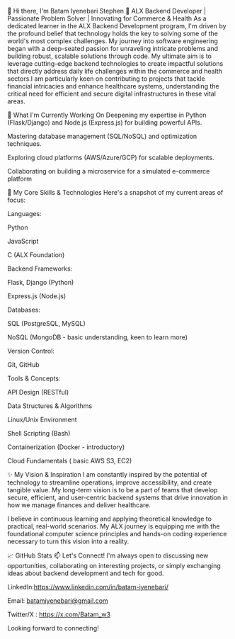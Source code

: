 👋 Hi there, I'm Batam Iyenebari Stephen
🚀 ALX Backend Developer | Passionate Problem Solver | Innovating for Commerce & Health
As a dedicated learner in the ALX Backend Development program, I'm driven by the profound belief that technology holds the key to solving some of the world's most complex challenges. My journey into software engineering began with a deep-seated passion for unraveling intricate problems and building robust, scalable solutions through code.
My ultimate aim is to leverage cutting-edge backend technologies to create impactful solutions that directly address daily life challenges within the commerce and health sectors.I am particularly keen on contributing to projects that tackle financial intricacies and enhance healthcare systems, understanding the critical need for efficient and secure digital infrastructures in these vital areas.

🔭 What I'm Currently Working On
Deepening my expertise in Python (Flask/Django) and Node.js (Express.js) for building powerful APIs.

Mastering database management (SQL/NoSQL) and optimization techniques.

Exploring cloud platforms (AWS/Azure/GCP) for scalable deployments.

Collaborating on building a microservice for a simulated e-commerce platform

🌱 My Core Skills & Technologies
Here's a snapshot of my current areas of focus:

Languages:

Python 

JavaScript

C (ALX Foundation)

Backend Frameworks:

Flask, Django (Python)

Express.js (Node.js)

Databases:

SQL (PostgreSQL, MySQL)

NoSQL (MongoDB - basic understanding, keen to learn more)

Version Control:

Git, GitHub

Tools & Concepts:

API Design (RESTful)

Data Structures & Algorithms

Linux/Unix Environment

Shell Scripting (Bash)

Containerization (Docker - introductory)

Cloud Fundamentals ( basic AWS S3, EC2)

✨ My Vision & Inspiration
I am constantly inspired by the potential of technology to streamline operations, improve accessibility, and create tangible value. My long-term vision is to be a part of teams that develop secure, efficient, and user-centric backend systems that drive innovation in how we manage finances and deliver healthcare.

I believe in continuous learning and applying theoretical knowledge to practical, real-world scenarios. My ALX journey is equipping me with the foundational computer science principles and hands-on coding experience necessary to turn this vision into a reality.

📈 GitHub Stats
📫 Let's Connect!
I'm always open to discussing new opportunities, collaborating on interesting projects, or simply exchanging ideas about backend development and tech for good.

LinkedIn:https://www.linkedin.com/in/batam-iyenebari/

Email: batamiyenebari@gmail.com

Twitter/X : https://x.com/Batam_w3

Looking forward to connecting!











